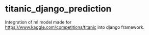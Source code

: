 # titanic_django_prediction
Integration of ml model made for https://www.kaggle.com/competitions/titanic into django framework.

